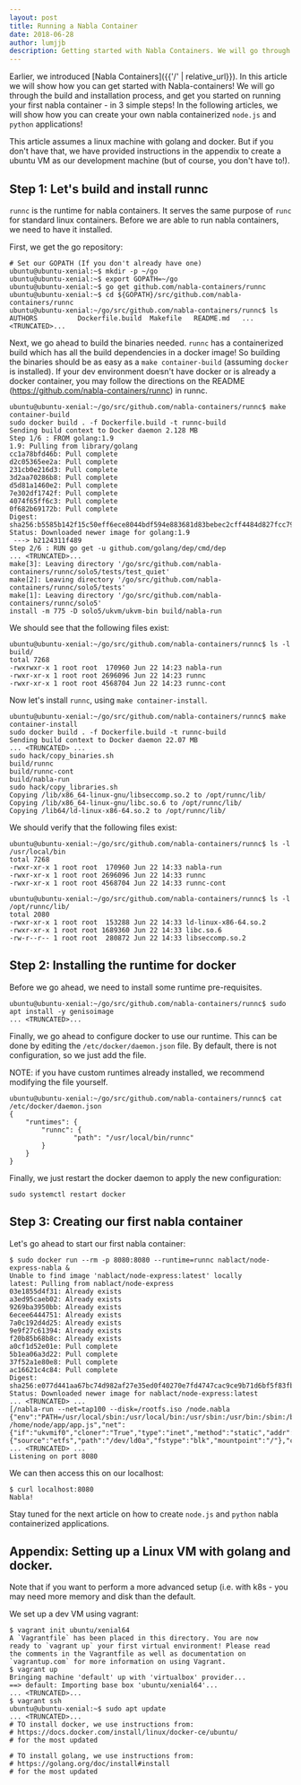 ```yaml
---
layout: post
title: Running a Nabla Container
date: 2018-06-28
author: lumjjb
description: Getting started with Nabla Containers. We will go through the build and installation process, and get you started on running your first nabla container - in 3 simple steps!
---
```


Earlier, we introduced [Nabla Containers]({{'/' | relative_url}}). In this article we will show how you can get started with Nabla-containers! We will go through the build and installation process, and get you started on running your first nabla container - in 3 simple steps! In the following articles, we will show how you can create your own nabla containerized `node.js` and `python` applications!

This article assumes a linux machine with golang and docker. But if you don't have that, we have provided instructions in the appendix to create a ubuntu VM as our development machine (but of course, you don't have to!).

## Step 1: Let's build and install runnc

`runnc` is the runtime for nabla containers. It serves the same purpose of `runc` for standard linux containers. Before we are able to run nabla containers, we need to have it installed.

First, we get the go repository:

```
# Set our GOPATH (If you don't already have one)
ubuntu@ubuntu-xenial:~$ mkdir -p ~/go
ubuntu@ubuntu-xenial:~$ export GOPATH=~/go
ubuntu@ubuntu-xenial:~$ go get github.com/nabla-containers/runnc
ubuntu@ubuntu-xenial:~$ cd ${GOPATH}/src/github.com/nabla-containers/runnc
ubuntu@ubuntu-xenial:~/go/src/github.com/nabla-containers/runnc$ ls
AUTHORS          Dockerfile.build  Makefile   README.md   ... <TRUNCATED>...
```

Next, we go ahead to build the binaries needed. `runnc` has a containerized build which has all the build dependencies in a docker image! So building the binaries should be as easy as a `make container-build` (assuming `docker` is installed). If your dev environment doesn't have docker or is already a docker container, you may follow the directions on the README (https://github.com/nabla-containers/runnc) in runnc.

```
ubuntu@ubuntu-xenial:~/go/src/github.com/nabla-containers/runnc$ make container-build
sudo docker build . -f Dockerfile.build -t runnc-build
Sending build context to Docker daemon 2.128 MB
Step 1/6 : FROM golang:1.9
1.9: Pulling from library/golang
cc1a78bfd46b: Pull complete
d2c05365ee2a: Pull complete
231cb0e216d3: Pull complete
3d2aa70286b8: Pull complete
d5d81a1460e2: Pull complete
7e302df1742f: Pull complete
4074f65ff6c3: Pull complete
0f682b69172b: Pull complete
Digest: sha256:b5585b142f15c50eff6ece8044bdf594e883681d83bebec2cff4484d827fcc79
Status: Downloaded newer image for golang:1.9
 ---> b2124311f489
Step 2/6 : RUN go get -u github.com/golang/dep/cmd/dep
... <TRUNCATED>...
make[3]: Leaving directory '/go/src/github.com/nabla-containers/runnc/solo5/tests/test_quiet'
make[2]: Leaving directory '/go/src/github.com/nabla-containers/runnc/solo5/tests'
make[1]: Leaving directory '/go/src/github.com/nabla-containers/runnc/solo5'
install -m 775 -D solo5/ukvm/ukvm-bin build/nabla-run
```
We should see that the following files exist:

```
ubuntu@ubuntu-xenial:~/go/src/github.com/nabla-containers/runnc$ ls -l build/
total 7268
-rwxrwxr-x 1 root root  170960 Jun 22 14:23 nabla-run
-rwxr-xr-x 1 root root 2696096 Jun 22 14:23 runnc
-rwxr-xr-x 1 root root 4568704 Jun 22 14:23 runnc-cont
```

Now let's install `runnc`, using `make container-install`.
```
ubuntu@ubuntu-xenial:~/go/src/github.com/nabla-containers/runnc$ make container-install
sudo docker build . -f Dockerfile.build -t runnc-build
Sending build context to Docker daemon 22.07 MB
... <TRUNCATED> ...
sudo hack/copy_binaries.sh
build/runnc
build/runnc-cont
build/nabla-run
sudo hack/copy_libraries.sh
Copying /lib/x86_64-linux-gnu/libseccomp.so.2 to /opt/runnc/lib/
Copying /lib/x86_64-linux-gnu/libc.so.6 to /opt/runnc/lib/
Copying /lib64/ld-linux-x86-64.so.2 to /opt/runnc/lib/
```

We should verify that the following files exist:

```
ubuntu@ubuntu-xenial:~/go/src/github.com/nabla-containers/runnc$ ls -l /usr/local/bin
total 7268
-rwxr-xr-x 1 root root  170960 Jun 22 14:33 nabla-run
-rwxr-xr-x 1 root root 2696096 Jun 22 14:33 runnc
-rwxr-xr-x 1 root root 4568704 Jun 22 14:33 runnc-cont

ubuntu@ubuntu-xenial:~/go/src/github.com/nabla-containers/runnc$ ls -l /opt/runnc/lib/
total 2080
-rwxr-xr-x 1 root root  153288 Jun 22 14:33 ld-linux-x86-64.so.2
-rwxr-xr-x 1 root root 1689360 Jun 22 14:33 libc.so.6
-rw-r--r-- 1 root root  280872 Jun 22 14:33 libseccomp.so.2
```

## Step 2: Installing the runtime for docker

Before we go ahead, we need to install some runtime pre-requisites.
```
ubuntu@ubuntu-xenial:~/go/src/github.com/nabla-containers/runnc$ sudo apt install -y genisoimage
... <TRUNCATED>...
```

Finally, we go ahead to configure docker to use our runtime. This can be done by editing the `/etc/docker/daemon.json` file. By default, there is not configuration, so we just add the file.

NOTE: if you have custom runtimes already installed, we recommend modifying the file yourself.

```
ubuntu@ubuntu-xenial:~/go/src/github.com/nabla-containers/runnc$ cat /etc/docker/daemon.json
{
    "runtimes": {
        "runnc": {
                "path": "/usr/local/bin/runnc"
        }
    }
}
```

Finally, we just restart the docker daemon to apply the new configuration:

```
sudo systemctl restart docker
```


## Step 3: Creating our first nabla container
Let's go ahead to start our first nabla container:
```
$ sudo docker run --rm -p 8080:8080 --runtime=runnc nablact/node-express-nabla &
Unable to find image 'nablact/node-express:latest' locally
latest: Pulling from nablact/node-express
03e1855d4f31: Already exists
a3ed95caeb02: Already exists
9269ba3950bb: Already exists
6ecee6444751: Already exists
7a0c192d4d25: Already exists
9e9f27c61394: Already exists
f20b85b68b8c: Already exists
a0cf1d52e01e: Pull complete
5b1ea06a3d22: Pull complete
37f52a1e80e8: Pull complete
ac16621c4c84: Pull complete
Digest: sha256:e077d441aa67bc74d982af27e35ed0f40270e7fd4747cac9ce9b71d6bf5f83fb
Status: Downloaded newer image for nablact/node-express:latest
... <TRUNCATED> ...
[/nabla-run --net=tap100 --disk=/rootfs.iso /node.nabla {"env":"PATH=/usr/local/sbin:/usr/local/bin:/usr/sbin:/usr/bin:/sbin:/bin","env":"HOSTNAME=0f9813ba8dba","cmdline":"/node.nabla /home/node/app/app.js","net":{"if":"ukvmif0","cloner":"True","type":"inet","method":"static","addr":"172.17.0.2","mask":"16","gw":"172.17.0.1"},"blk":{"source":"etfs","path":"/dev/ld0a","fstype":"blk","mountpoint":"/"},"cwd":"/"}]
... <TRUNCATED> ...
Listening on port 8080
```

We can then access this on our localhost:

```
$ curl localhost:8080
Nabla!
```

Stay tuned for the next article on how to create `node.js` and  `python` nabla containerized applications.


## Appendix: Setting up a Linux VM with golang and docker.

Note that if you want to perform a more advanced setup (i.e. with k8s - you may need more memory and disk than the default.

We set up a dev VM using vagrant:

```
$ vagrant init ubuntu/xenial64
A `Vagrantfile` has been placed in this directory. You are now
ready to `vagrant up` your first virtual environment! Please read
the comments in the Vagrantfile as well as documentation on
`vagrantup.com` for more information on using Vagrant.
$ vagrant up
Bringing machine 'default' up with 'virtualbox' provider...
==> default: Importing base box 'ubuntu/xenial64'...
... <TRUNCATED>...
$ vagrant ssh
ubuntu@ubuntu-xenial:~$ sudo apt update
... <TRUNCATED>...
# TO install docker, we use instructions from:
# https://docs.docker.com/install/linux/docker-ce/ubuntu/
# for the most updated

# TO install golang, we use instructions from:
# https://golang.org/doc/install#install
# for the most updated

```
